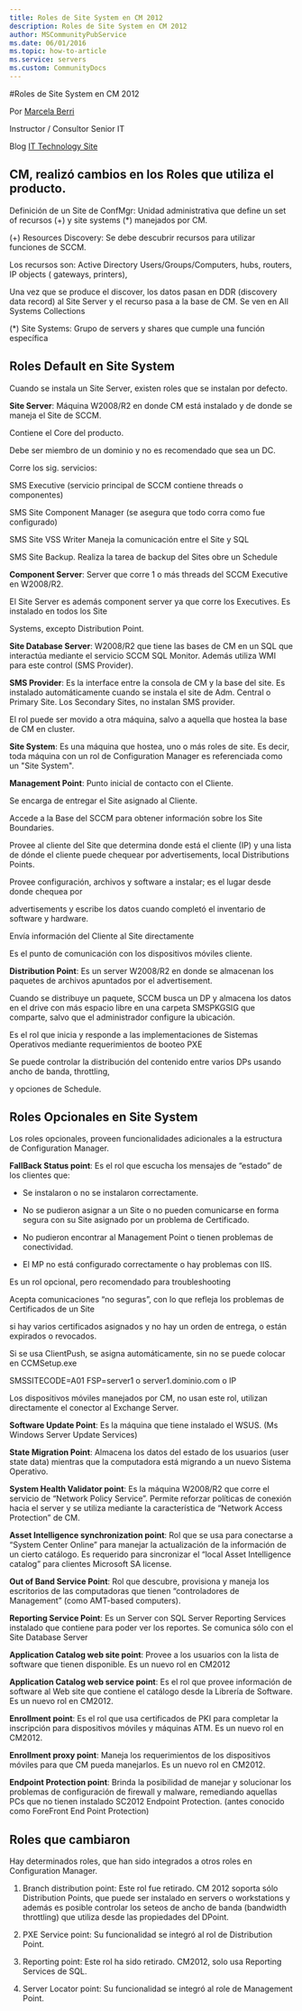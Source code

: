 ```yaml
---
title: Roles de Site System en CM 2012
description: Roles de Site System en CM 2012
author: MSCommunityPubService
ms.date: 06/01/2016
ms.topic: how-to-article
ms.service: servers
ms.custom: CommunityDocs
---
```








#Roles de Site System en CM 2012


Por [Marcela Berri](https://plus.google.com/102022832380927697290/posts/p/pub)

Instructor / Consultor Senior IT

Blog [IT Technology Site](http://ittechnologysite.blogspot.com.ar/)



CM, realizó cambios en los Roles que utiliza el producto. 
----------------------------------------------------------

Definición de un Site de ConfMgr: Unidad administrativa que define un
set of recursos (+) y site systems (\*) manejados por CM.

(+) Resources Discovery: Se debe descubrir recursos para utilizar
funciones de SCCM.

Los recursos son: Active Directory Users/Groups/Computers, hubs,
routers, IP objects ( gateways, printers),

Una vez que se produce el discover, los datos pasan en DDR (discovery
data record) al Site Server y el recurso pasa a la base de CM. Se ven en
All Systems Collections

(\*) Site Systems: Grupo de servers y shares que cumple una función
específica

Roles Default en Site System
----------------------------

Cuando se instala un Site Server, existen roles que se instalan por
defecto.

**Site Server**: Máquina W2008/R2 en donde CM está instalado y de donde
se maneja el Site de SCCM.

Contiene el Core del producto.

Debe ser miembro de un dominio y no es recomendado que sea un DC.

Corre los sig. servicios:

SMS Executive (servicio principal de SCCM contiene threads o
componentes)

SMS Site Component Manager (se asegura que todo corra como fue
configurado)

SMS Site VSS Writer Maneja la comunicación entre el Site y SQL

SMS Site Backup. Realiza la tarea de backup del Sites obre un Schedule

**Component Server**: Server que corre 1 o más threads del SCCM
Executive en W2008/R2.

El Site Server es además component server ya que corre los Executives.
Es instalado en todos los Site

Systems, excepto Distribution Point.

**Site Database Server**: W2008/R2 que tiene las bases de CM en un SQL
que interactúa mediante el servicio SCCM SQL Monitor. Además utiliza WMI
para este control (SMS Provider).

**SMS Provider**: Es la interface entre la consola de CM y la base del
site. Es instalado automáticamente cuando se instala el site de Adm.
Central o Primary Site. Los Secondary Sites, no instalan SMS provider.

El rol puede ser movido a otra máquina, salvo a aquella que hostea la
base de CM en cluster.

**Site System**: Es una máquina que hostea, uno o más roles de site. Es
decir, toda máquina con un rol de Configuration Manager es referenciada
como un "Site System".

**Management Point**: Punto inicial de contacto con el Cliente.

Se encarga de entregar el Site asignado al Cliente.

Accede a la Base del SCCM para obtener información sobre los Site
Boundaries.

Provee al cliente del Site que determina donde está el cliente (IP) y
una lista de dónde el cliente puede chequear por advertisements, local
Distributions Points.

Provee configuración, archivos y software a instalar; es el lugar desde
donde chequea por

advertisements y escribe los datos cuando completó el inventario de
software y hardware.

Envía información del Cliente al Site directamente

Es el punto de comunicación con los dispositivos móviles cliente.

**Distribution Point**: Es un server W2008/R2 en donde se almacenan los
paquetes de archivos apuntados por el advertisement.

Cuando se distribuye un paquete, SCCM busca un DP y almacena los datos
en el drive con más espacio libre en una carpeta SMSPKGSIG que comparte,
salvo que el administrador configure la ubicación.

Es el rol que inicia y responde a las implementaciones de Sistemas
Operativos mediante requerimientos de booteo PXE

Se puede controlar la distribución del contenido entre varios DPs usando
ancho de banda, throttling,

y opciones de Schedule.

Roles Opcionales en Site System
-------------------------------

Los roles opcionales, proveen funcionalidades adicionales a la
estructura de Configuration Manager.

**FallBack Status point**: Es el rol que escucha los mensajes de
“estado” de los clientes que:

- Se instalaron o no se instalaron correctamente.

- No se pudieron asignar a un Site o no pueden comunicarse en forma segura
con su Site asignado por un problema de Certificado.

- No pudieron encontrar al Management Point o tienen problemas de
conectividad.

- El MP no está configurado correctamente o hay problemas con IIS.

Es un rol opcional, pero recomendado para troubleshooting

Acepta comunicaciones “no seguras”, con lo que refleja los problemas de
Certificados de un Site

si hay varios certificados asignados y no hay un orden de entrega, o
están expirados o revocados.

Si se usa ClientPush, se asigna automáticamente, sin no se puede colocar
en CCMSetup.exe

SMSSITECODE=A01 FSP=server1 o server1.dominio.com o IP

Los dispositivos móviles manejados por CM, no usan este rol, utilizan
directamente el conector al Exchange Server.

**Software Update Point**: Es la máquina que tiene instalado el WSUS.
(Ms Windows Server Update Services)

**State Migration Point**: Almacena los datos del estado de los usuarios
(user state data) mientras que la computadora está migrando a un nuevo
Sistema Operativo.

**System Health Validator point**: Es la máquina W2008/R2 que corre el
servicio de “Network Policy Service”. Permite reforzar políticas de
conexión hacia el server y se utiliza mediante la característica de
“Network Access Protection” de CM.

**Asset Intelligence synchronization point**: Rol que se usa para
conectarse a “System Center Online” para manejar la actualización de la
información de un cierto catálogo. Es requerido para sincronizar el
“local Asset Intelligence catalog” para clientes Microsoft SA license.

**Out of Band Service Point**: Rol que descubre, provisiona y maneja los
escritorios de las computadoras que tienen “controladores de Management”
(como AMT-based computers).

**Reporting Service Point**: Es un Server con SQL Server Reporting
Services instalado que contiene para poder ver los reportes. Se comunica
sólo con el Site Database Server

**Application Catalog web site point**: Provee a los usuarios con la
lista de software que tienen disponible. Es un nuevo rol en CM2012

**Application Catalog web service point**: Es el rol que provee
información de software al Web site que contiene el catálogo desde la
Librería de Software. Es un nuevo rol en CM2012.

**Enrollment point**: Es el rol que usa certificados de PKI para
completar la inscripción para dispositivos móviles y máquinas ATM. Es un
nuevo rol en CM2012.

**Enrollment proxy point**: Maneja los requerimientos de los
dispositivos móviles para que CM pueda manejarlos. Es un nuevo rol en
CM2012.

**Endpoint Protection point**: Brinda la posibilidad de manejar y
solucionar los problemas de configuración de firewall y malware,
remediando aquellas PCs que no tienen instalado SC2012 Endpoint
Protection. (antes conocido como ForeFront End Point Protection)



Roles que cambiaron 
--------------------

Hay determinados roles, que han sido integrados a otros roles en
Configuration Manager.

1. Branch distribution point: Este rol fue retirado. CM 2012 soporta
    sólo Distribution Points, que puede ser instalado en servers o
    workstations y además es posible controlar los seteos de ancho de
    banda (bandwidth throttling) que utiliza desde las propiedades
    del DPoint.

2.  PXE Service point: Su funcionalidad se integró al rol de
    Distribution Point.

3.  Reporting point: Este rol ha sido retirado. CM2012, solo usa
    Reporting Services de SQL.

4.  Server Locator point: Su funcionalidad se integró al role de
    Management Point.




